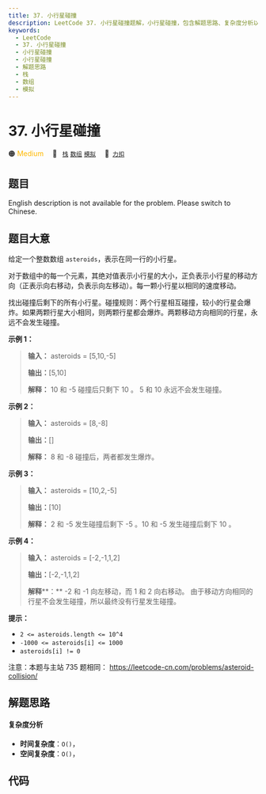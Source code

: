 ```yaml
---
title: 37. 小行星碰撞
description: LeetCode 37. 小行星碰撞题解，小行星碰撞，包含解题思路、复杂度分析以及完整的 JavaScript 代码实现。
keywords:
  - LeetCode
  - 37. 小行星碰撞
  - 小行星碰撞
  - 小行星碰撞
  - 解题思路
  - 栈
  - 数组
  - 模拟
---
```


# 37. 小行星碰撞

🟠 <font color=#ffb800>Medium</font>&emsp; 🔖&ensp; [`栈`](/tag/stack.md) [`数组`](/tag/array.md) [`模拟`](/tag/simulation.md)&emsp; 🔗&ensp;[`力扣`](https://leetcode.cn/problems/XagZNi)

## 题目

English description is not available for the problem. Please switch to
Chinese.


## 题目大意

给定一个整数数组 `asteroids`，表示在同一行的小行星。

对于数组中的每一个元素，其绝对值表示小行星的大小，正负表示小行星的移动方向（正表示向右移动，负表示向左移动）。每一颗小行星以相同的速度移动。

找出碰撞后剩下的所有小行星。碰撞规则：两个行星相互碰撞，较小的行星会爆炸。如果两颗行星大小相同，则两颗行星都会爆炸。两颗移动方向相同的行星，永远不会发生碰撞。



**示例 1：**

> 
> 
> 
> 
> 
> **输入：** asteroids = [5,10,-5]
> 
> **输出：**[5,10]
> 
> **解释：** 10 和 -5 碰撞后只剩下 10 。 5 和 10 永远不会发生碰撞。

**示例 2：**

> 
> 
> 
> 
> 
> **输入：** asteroids = [8,-8]
> 
> **输出：**[]
> 
> **解释：** 8 和 -8 碰撞后，两者都发生爆炸。

**示例 3：**

> 
> 
> 
> 
> 
> **输入：** asteroids = [10,2,-5]
> 
> **输出：**[10]
> 
> **解释：** 2 和 -5 发生碰撞后剩下 -5 。10 和 -5 发生碰撞后剩下 10 。

**示例 4：**

> 
> 
> 
> 
> 
> **输入：** asteroids = [-2,-1,1,2]
> 
> **输出：**[-2,-1,1,2]
> 
> **解释****：** -2 和 -1 向左移动，而 1 和 2 向右移动。 由于移动方向相同的行星不会发生碰撞，所以最终没有行星发生碰撞。 



**提示：**

  * `2 <= asteroids.length <= 10^4`
  * `-1000 <= asteroids[i] <= 1000`
  * `asteroids[i] != 0`



注意：本题与主站 735 题相同： <https://leetcode-cn.com/problems/asteroid-collision/>


## 解题思路

#### 复杂度分析

- **时间复杂度**：`O()`，
- **空间复杂度**：`O()`，

## 代码

```javascript

```